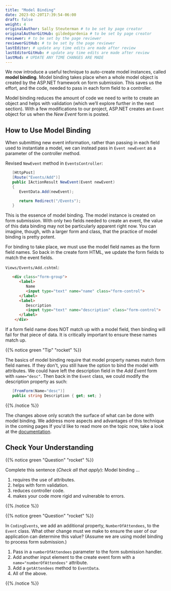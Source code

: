 ```yaml
---
title: "Model Binding"
date: 2023-02-20T17:39:54-06:00
draft: false
weight: 4
originalAuthor: Sally Steuterman # to be set by page creator
originalAuthorGitHub: gildedgardenia # to be set by page creator
reviewer: # to be set by the page reviewer
reviewerGitHub: # to be set by the page reviewer
lastEditor: # update any time edits are made after review
lastEditorGitHub: # update any time edits are made after review
lastMod: # UPDATE ANY TIME CHANGES ARE MADE
---
```


We now introduce a useful technique to auto-create model instances, 
called **model binding**. Model binding takes place when a whole 
model object is created by the ASP.NET framework on form submission. This saves us the effort, 
and the code, needed to pass in each form field to a controller. 

Model binding reduces the amount of code we need to 
write to create an object and helps with validation (which we’ll explore further in the next
section). With a few modifications to our project, ASP.NET creates an `Event` object for us when 
the *New Event* form is posted.

## How to Use Model Binding

When submitting new event information, rather than passing in each field used to 
instantiate a model, we can instead pass in `Event newEvent` as a parameter 
of the controller method. 

Revised `NewEvent` method in `EventsController`:

```csharp {linenos = table, linenostart = 29}
   [HttpPost]
   [Route("Events/Add")]
   public IActionResult NewEvent(Event newEvent)
   {
      EventData.Add(newEvent);

      return Redirect("/Events");
   }
```

This is the essence of model binding. The model instance is created
on form submission. With only two fields needed to create an event, the value of this data binding may not be
particularly apparent right now. You can imagine, though, with a larger form and class, that the practice of 
model binding is pretty potent.

For binding to take place, we must use the model field names as the form field names. So back in 
the create form HTML, we update the form fields to match the event fields. 

`Views/Events/Add.cshtml`:

```html {linenos = table, linenostart = 4}
   <div class="form-group">
      <label>
         Name
         <input type="text" name="name" class="form-control">
      </label>
      <label>
         Description
         <input type="text" name="description" class="form-control">
      </label>
    </div>  
```

If a form field name does NOT match up with a model field, then binding will fail for that piece of data. 
It is critically important to ensure these names match up. 

{{% notice green "Tip" "rocket" %}}

   The basics of model binding require that model property names match form field names. If they don't, 
   you still have the option to bind the model with attributes. We could have left the description
   field in the *Add Event* form with `name="desc"`. Then back in the `Event` class, we could modify the 
   description property as such:

   ```csharp {linenos = table, linenostart = 10}
      [FromForm(Name="desc")]	
      public string Description { get; set; }
   ```

{{% /notice %}}

The changes above only scratch the surface of what can be done with model binding.
We address more aspects and advantages of this technique in the coming pages If you'd 
like to read more on the topic now, take a look at the [documentation](https://learn.microsoft.com/en-us/aspnet/core/mvc/models/model-binding?view=aspnetcore-6.0).

## Check Your Understanding

{{% notice green "Question" "rocket" %}}

   Complete this sentence (*Check all that apply*): Model binding ...

   1. requires the use of attributes.
   1. helps with form validation.
   1. reduces controller code.
   1. makes your code more rigid and vulnerable to errors.

{{% /notice %}}

<!-- b + c, helps with form validation, reduces controller code. -->

{{% notice green "Question" "rocket" %}}

   In `CodingEvents`, we add an additional property, `NumberOfAttendees`, to the `Event` class. What other change must we make to ensure the user of our 
   application can determine this value? (Assume we are using model binding to process form submission.) 

   1. Pass in a `numberOfAttendees` parameter to the form submission handler.
   1. Add another input element to the create event form with a `name="numberOfAttendees"` attribute.
   1. Add a `getAttendees` method to `EventData`.
   1. All of the above. 

{{% /notice %}}

<!-- b, Add another input element to the create event form with a ``name="numberOfAttendees"`` attribute. -->